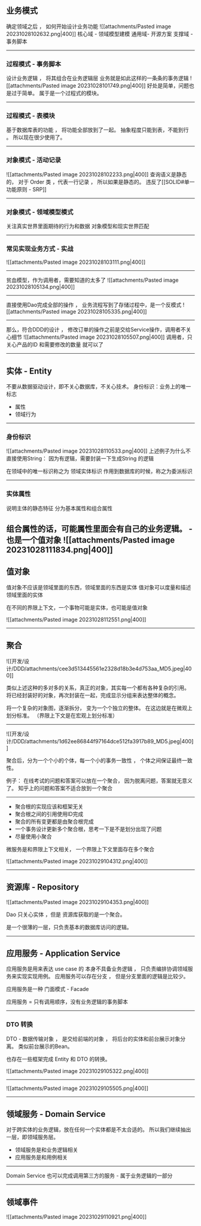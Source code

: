 ## 业务模式

确定领域之后 ， 如何开始设计业务功能
![[attachments/Pasted image 20231028102632.png|400]]
核心域 - 领域模型建模
通用域- 开源方案
支撑域 - 事务脚本

---

### 过程模式 -  事务脚本
设计业务逻辑 ， 将其组合在业务逻辑层
业务就是如此这样的一条条的事务逻辑
![[attachments/Pasted image 20231028101749.png|400]]
好处是简单，问题也是过于简单。 属于是一个过程式的模块。

---
### 过程模式 - 表模块
基于数据库表的功能 ， 将功能全部放到了一起。
抽象程度只能到表，不能到行 。
所以现在很少使用了。

---

### 对象模式 - 活动记录
![[attachments/Pasted image 20231028102233.png|400]]
查询语义是静态的， 对于 Order 类 ，代表一行记录 ， 所以如果是静态的。
违反了[[SOLID#单一功能原则 - SRP]] 

---
### 对象模式 - 领域模型模式
关注真实世界里面期待的行为和数据
对象模型和现实世界匹配

---
### 常见实现业务方式 - 实战
![[attachments/Pasted image 20231028103111.png|400]]

---

贫血模型，作为调用者，需要知道的太多了
![[attachments/Pasted image 20231028105134.png|400]]

---
直接使用Dao完成全部的操作 ， 业务流程写到了存储过程中，是一个反模式
![[attachments/Pasted image 20231028105335.png|400]]

---
那么，符合DDD的设计 ， 修改订单的操作之前是交给Service操作，调用者不关心细节
![[attachments/Pasted image 20231028105507.png|400]]
调用者，只关心产品的ID 和需要修改的数量 就可以了

---
## 实体 - Entity

不要从数据驱动设计，即不关心数据库，不关心技术。
 身份标识：业务上的唯一标志
- 属性
- 领域行为

---
### 身份标识

![[attachments/Pasted image 20231028110533.png|400]]
上述例子为什么不直接使用String：
因为有逻辑，需要封装一下生成String 的逻辑

在领域中的唯一标识称之为 领域实体标识
作用到数据库的时候，称之为委派标识

---
### 实体属性
说明主体的静态特征
分为基本属性和组合属性

组合属性的话，可能属性里面会有自己的业务逻辑。 - 也是一个值对象
![[attachments/Pasted image 20231028111834.png|400]]
---
## 值对象

值对象不应该是领域里面的东西，领域里面的东西是实体
值对象可以度量和描述领域里面的实体

在不同的界限上下文，一个事物可能是实体，也可能是值对象

![[attachments/Pasted image 20231028112551.png|400]]

---

## 聚合


![[开发/设计/DDD/attachments/cee3d513445561e2328d18b3e4d753aa_MD5.jpeg|400]]

类似上述这种的多对多的关系，真正的对象，其实每一个都有各种复杂的引用。
将已经封装好的对象，再次封装在一起，完成显示分组来表达整体的概念。

将一个复杂的对象图，逐渐拆分， 变为一个个独立的整体。
在这边就是在微观上划分标准。 （界限上下文是在宏观上划分标准）

---


![[开发/设计/DDD/attachments/1d62ee86844f97164dce512fa3917b89_MD5.jpeg|400]]

聚合后，分为一个个小的个体，每一个小的事务一致性 ， 个体之间保证最终一致性。

例子：
在线考试的问题和答案可以放在一个聚合， 因为脱离问题，答案就无意义了。
知乎上的问题和答案不适合放到一个聚合

---

- 聚合根的实现应该和框架无关
- 聚合根之间的引用使用ID完成
- 聚合的所有变更都是由聚合根完成
- 一个事务设计更新多个聚合根，思考一下是不是划分出现了问题
- 尽量使用小聚合

微服务是和界限上下文相关， 一个界限上下文里面存在多个聚合

![[attachments/Pasted image 20231029104312.png|400]]

---

## 资源库 - Repository

![[attachments/Pasted image 20231029104353.png|400]]

Dao 只关心实体 ，但是 资源库获取的是一个聚合。

是一个很薄的一层，只负责基本的数据库访问的逻辑。

---

## 应用服务 - Application Service

应用服务是用来表达 use case 的
本身不具备业务逻辑 ， 只负责编排协调领域服务来实现实现用例。
应用服务可以存在分支 ， 但是分支里面的逻辑是比较少。

应用服务是一种 门面模式 - Facade

应用服务 = 只有调用顺序，没有业务逻辑的事务脚本

---

### DTO 转换

DTO - 数据传输对象  ， 是交给前端的对象 ， 将后台的实体和前台展示对象分离。
类似前台展示的Bean。

也存在一些框架完成 Entity 和 DTO 的转换。

![[attachments/Pasted image 20231029105322.png|400]]

---

![[attachments/Pasted image 20231029105505.png|400]]

---

## 领域服务 - Domain Service

对于跨实体的业务逻辑，放在任何一个实体都是不太合适的。
所以我们继续抽出一层，即领域服务层。

- 领域服务是和业务逻辑相关
- 应用服务是和用例相关

---

Domain Service 也可以完成调用第三方的服务 - 属于业务逻辑的一部分


---

## 领域事件

![[attachments/Pasted image 20231029110921.png|400]]

